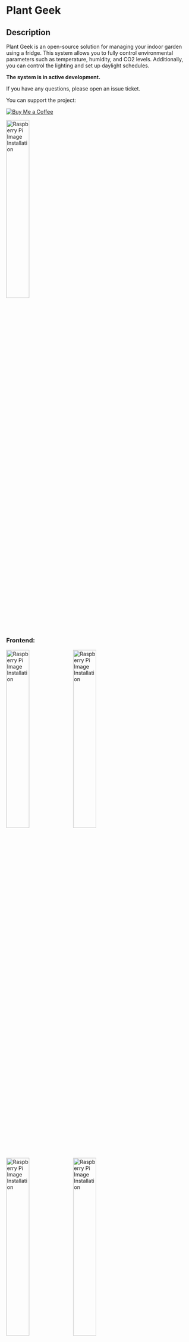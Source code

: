 # Plant Geek

## Description

Plant Geek is an open-source solution for managing your indoor garden using a fridge. This system allows you to fully control environmental parameters such as temperature, humidity, and CO2 levels. Additionally, you can control the lighting and set up daylight schedules.

**The system is in active development.**

If you have any questions, please open an issue ticket.

You can support the project:

[![Buy Me a Coffee](https://img.shields.io/badge/Buy%20Me%20A%20Coffee-support-%23FFDD00.svg?&logo=buy-me-a-coffee&style=flat-square)](https://www.buymeacoffee.com/plantgeek)


<img src="images/basil_sample.jpeg" alt="Raspberry Pi Image Installation" style="height:35%; width:35%;">


### Frontend:


<img src="images/frontend_camera.PNG" alt="Raspberry Pi Image Installation" style="height:35%; width:35%;">

<img src="images/frontend_zigbee.PNG" alt="Raspberry Pi Image Installation" style="height:35%; width:35%;">

<img src="images/frontend_sensor.PNG" alt="Raspberry Pi Image Installation" style="height:35%; width:35%;">

<img src="images/frontend_config.PNG" alt="Raspberry Pi Image Installation" style="height:35%; width:35%;">



## Installation

### Installing the Raspberry Pi Image
Follow these instructions to install a basic Raspberry Pi image:

1. Download the Raspberry Pi Imager (https://www.raspberrypi.com/software/).
2. Install the image onto your SD card (see Image).

<img src="images/raspberryPiImages.PNG" alt="Raspberry Pi Image Installation" style="height:50%; width:50%;">

3. It is recommended to set up your Wi-Fi connection during installation (5GHz Wifi). This way, you won't need to connect a screen, keyboard, etc.

<img src="images/raspberryPiImages2.PNG" alt="Wi-Fi Setup" style="height:50%; width:50%;">
<img src="images/wifiSetup.PNG" alt="Wi-Fi Setup" style="height:50%; width:50%;">

4. Activate SSH access using a password.

<img src="images/sshSetup.PNG" alt="SSH Setup" style="height:50%; width:50%;">

5. Insert the SD card into your Raspberry Pi.

### Sensor Connection

#### Environment Sensor
Currently, the SCD4x Sensor is supported. Connect the sensor to the Raspberry Pi as shown in the image below:

<img src="images/pi_connection.PNG" alt="Sensor Connection" style="height:50%; width:50%;">

**Note:** The SCD41 is tested and recommended. The SCD40 is being evaluated for future use (it is a cheaper version with less accuracy).

The DHT22 is also supported by enabling it in the `app.py` file manually. However, it is not recommended as the system in a closed environment requires active CO2 control, which is not possible with the DHT22.

#### Camera
Connect a camera using the CSI interface. Use the Cam/Disp0 interface port on your Raspberry Pi.

**Note:** Support for USB cameras is discontinued due to reliability issues.

### Zigbee Gateway Connection
Plug in your Zigbee USB stick. We recommend the Zonoff Zigbee bridge.

**Note:** We are currently testing the Zigbee bridge from Conbee. You may also try this one.

**Congrats, we are done setting up the hardware of our Raspberry Pi.**

### Software Installation

1. Connect your Raspberry Pi to its power supply.
2. Give the Raspberry Pi about 3 minutes to boot up, then log in via SSH.

Open a PowerShell terminal and type:
```bash
ssh plantgeek@plantgeek
```
After a successful login, you should see a screen like this:

<img src="images/ssh_login.PNG" alt="SSH Login" style="height:50%; width:50%;">

3. Install the software from GitHub.

Clone the repository:
```bash
mkdir plantgeek
cd plantgeek
git clone https://github.com/MathiasPechinger/plantgeek.git .
```

Set up the system (this takes about 7-8 minutes on a Raspberry Pi 5):
```bash
./setup.sh
```

you can login to your browser, which is connected to your local network by entering:
```
plantgeek:5000
```

The rest of the setup, such as connecting the Zigbee socket, can be done in the frontend.

4. Connect Zigbee Devices:

Go to your Browser and access the zigbee2mqtt frontend via: plantgeek:8080
Now you can connect you Zigbee sockets.

### Installation FAQ

#### Troubleshooting
1. You can check if the system is running correctly by checking the services.
```
sudo systemctl status drowbox_webapp.service
```
Note: this is an old name of the system so don't worry, it will be changed in to future.

2. You can execute the webapp manually to see comandline outputs
Stop the current service
```
sudo systemctl stop drowbox_webapp.service
```
Source the environment and start the application
```
source venv/bin/activate
python app.py
```

#### Connectivity Issues with Zigbee Sockets

If you are living in a city your tranmission channel might be full. You can change it on plantgeek:8080

#### Other Platforms
If you are using a platform with less than 4GB of RAM, consider increasing the swap. The system should run on older versions of Raspberry Pi or even a Pi Zero 2W, although the installation may take longer and is not thoroughly tested.

To increase the swap (Pi Zero 2W):
```bash
sudo nano /etc/dphys-swapfile
```
Change the following line:
```plaintext
CONF_SWAPSIZE=1024
```

#### Setup conbee 3
You can use the conbee 3 gateway by modifying the zigebee configuration yaml and adding there two line:

```
  adapter: deconz
  baudrate: 115200
```

You may also need to update the firmware of the conbee 3 gateway.

For more information check this issue:
https://github.com/Koenkk/zigbee2mqtt/issues/19955


#### Setup of Older Raspberry Pi Cameras (e.g., IMX219)

```bash
sudo nano /boot/firmware/config.txt 
```
##### imx219

Find the line `camera_auto_detect=1` and update it to:
```plaintext
camera_auto_detect=0
```
Find the line `[all]` and add the following item under it:
```plaintext
dtoverlay=imx219,cam0
```
Save and reboot.

##### ov 5647
#Find the line: camera_auto_detect=1, update it to:
camera_auto_detect=0
#Find the line: [all], add the following item under it:
dtoverlay=ov5647

Source: [ArduCam Documentation](https://docs.arducam.com/Raspberry-Pi-Camera/Native-camera/8MP-IMX219/)

### Known Issues

- The fridge controller has a bug where it does not switch on if the humidity is too high -> currently on happens after a restart. So check if the fridge is working after a restart.
- An empty CO2 reservoir is not detected automatically and will not create and alarm -> will be fixed in the future.
- Air pressure is not measured and might be a problem for the CO2 measurement -> will be fixed in the future.
- Check mqtt interface service not implemented in error messages


## Failure Mode and Effects Analysis (FMEA)

Key Definitions:
- **Severity (1-10)**: Impact of the failure on system operation and safety
- **Likelihood (1-10)**: Probability of the failure occurring
- **Detection (1-10)**: Ability to detect the failure before it impacts the system
- **Risk Priority Number (RPN)**: Calculated as Severity × Likelihood × Detection

| Component | Failure Mode | Effect on System | Severity (1-10) | Likelihood (1-10) | Detection (1-10) | Risk Priority Number (RPN) | Mitigation / Action Plan |
|-----------|--------------|------------------|-----------------|------------------|-----------------|--------------------------|------------------------|
| Raspberry Pi | Power failure (loss of power) | System stops functioning, no control over devices | 10 | 4 | 9 | 360 | A timeout is included in the message to the zigbee sockets. If not mesasge is received for 60 seconds, the sockets shut down themselves. |
| Zigbee Socket (Fridge) | Loss of communication with Raspberry Pi | Fridge does not respond to control signals, possibly causing temperature rise | 9 | 5 | 7 | 315 | Implement a timeout in Zigbee sockets; ensure all sockets shut down if communication loss persists. |
| Zigbee Socket (CO2) | Loss of communication with Raspberry Pi | CO2 generation stops, affecting air quality, potentially damaging plant growth | 9 | 5 | 7 | 315 | Implement a timeout in Zigbee sockets; ensure all sockets shut down if communication loss persists. |
| Zigbee Socket (Light) | Loss of communication with Raspberry Pi | Light does not respond, affecting plant growth. Control over light may be lost if no data update occurs, causing overheating. | 8 | 5 | 7 | 280 | Implement a timeout in Zigbee sockets; ensure all sockets shut down if communication loss persists; additional temperature triggered relay, to cut the power in case of high temperature. |
| Zigbee Socket (Heater) | Loss of communication with Raspberry Pi | Heater fails to respond, risking inadequate heating or overheating | 9 | 5 | 7 | 315 | Implement a timeout in Zigbee sockets; ensure all sockets shut down if communication loss persists; additional temperature triggered relay, to cut the power in case of high temperature. |
| SCD40 CO2 | Sensor failure (e.g., inaccurate readings, disconnected sensor) | Incorrect CO2 readings affect air quality control, potentially harming plants | 9 | 3 | 8 | 216 | Implement sensor health monitoring, fallback strategies, and sensor replacement. Trigger "SENSOR_DATA_NOT_UPDATED" error if disconnected. |
| SCD40 Sensor Data Frozen | Sensor data freeze (sensor provides stale data) | The control system uses outdated data, leading to improper decisions in temperature, humidity, or CO2 control | 9 | 4 | 8 | 288 | Detect frozen sensor data and trigger "TEMPERATURE_SENSOR_FROZEN" error. Shut down all devices if no updated data is received. |
| Zigbee Network (All Devices) | Zigbee network failure (packet loss, interference) | Loss of control over all Zigbee devices, leading to failure in controlling the fridge, CO2, heater, or light | 10 | 3 | 8 | 240 | Implement a watchdog timer for Zigbee communication. If no updates from any socket are received, shut down all devices. |
| System Overheating | Excessive temperature (overheating) without malfunction of heater/lamp | Safety concern: overheating of the system without failure of heater or lamp (due to external factors) | 10 | 2 | 9 | 180 | Add a temperature relay socket to shut down the heater and light in the event of overheating (external cause). Trigger "SYSTEM_OVERHEATED" error, shutting down the lamp and heater. |
| Control Software (Bug or Crash) | Algorithm failure or software bug leading to improper decision-making | Incorrect control of devices, leading to unsafe environmental conditions for plants (e.g., wrong heating, CO2, or light) | 10 | 4 | 6 | 240 | Implement software error handling; real-time monitoring of decision outputs; testing of safety functions in all scenarios. |
| Temperature Sensor Failure | Fault in temperature sensor (incorrect readings or disconnected) | Incorrect temperature control, potentially causing underheating or overheating | 9 | 3 | 8 | 216 | Use redundant temperature sensors; trigger an error like "TEMPERATURE_SENSOR_INVALID" if failure detected. |
| System Monitoring and Alerts | Alert system failure (incorrect or missed alerts) | Failure to notify user of issues (e.g., CO2 levels too high, system overheating) | 8 | 3 | 7 | 168 | Implement error handling for alert generation; ensure critical alerts are sent and logged correctly. |

*RPN (Risk Priority Number) = Severity × Likelihood × Detection*

